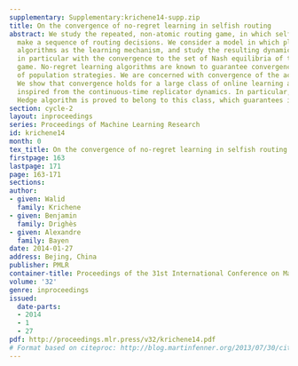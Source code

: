 ```yaml
---
supplementary: Supplementary:krichene14-supp.zip
title: On the convergence of no-regret learning in selfish routing
abstract: We study the repeated, non-atomic routing game, in which selfish players
  make a sequence of routing decisions. We consider a model in which players use regret-minimizing
  algorithms as the learning mechanism, and study the resulting dynamics. We are concerned
  in particular with the convergence to the set of Nash equilibria of the routing
  game. No-regret learning algorithms are known to guarantee convergence of a subsequence
  of population strategies. We are concerned with convergence of the actual sequence.
  We show that convergence holds for a large class of online learning algorithms,
  inspired from the continuous-time replicator dynamics. In particular, the discounted
  Hedge algorithm is proved to belong to this class, which guarantees its convergence.
section: cycle-2
layout: inproceedings
series: Proceedings of Machine Learning Research
id: krichene14
month: 0
tex_title: On the convergence of no-regret learning in selfish routing
firstpage: 163
lastpage: 171
page: 163-171
sections: 
author:
- given: Walid
  family: Krichene
- given: Benjamin
  family: Drighès
- given: Alexandre
  family: Bayen
date: 2014-01-27
address: Bejing, China
publisher: PMLR
container-title: Proceedings of the 31st International Conference on Machine Learning
volume: '32'
genre: inproceedings
issued:
  date-parts:
  - 2014
  - 1
  - 27
pdf: http://proceedings.mlr.press/v32/krichene14.pdf
# Format based on citeproc: http://blog.martinfenner.org/2013/07/30/citeproc-yaml-for-bibliographies/
---
```

